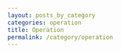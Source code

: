 ```yaml
---
layout: posts_by_category
categories: operation
title: Operation
permalink: /category/operation
---
```

